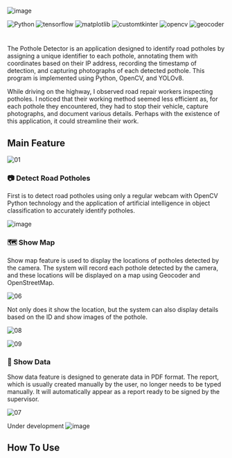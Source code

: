![image](https://github.com/user-attachments/assets/04836622-94b3-4d73-ad3c-c83462d5f897)

![Python](https://img.shields.io/badge/powered%20by-Python%203.11-yellow)
![tensorflow](https://img.shields.io/badge/powered%20by-torch%202.0.1-orange)
![matplotlib](https://img.shields.io/badge/powered%20by-matplotlib%203.7.2-violet)
![customtkinter](https://img.shields.io/badge/powered%20by-customtkinter%205.2.0-lightblue)
![opencv](https://img.shields.io/badge/powered%20by-opencv_python%204.8.0.76-lightgreen)
![geocoder](https://img.shields.io/badge/powered%20by-geocoder%201.38.1-lightpink)
#

The Pothole Detector is an application designed to identify road potholes by assigning a unique identifier to each pothole, annotating them with coordinates based on their IP address, recording the timestamp of detection, and capturing photographs of each detected pothole. This program is implemented using Python, OpenCV, and YOLOv8.

While driving on the highway, I observed road repair workers inspecting potholes. I noticed that their working method seemed less efficient as, for each pothole they encountered, they had to stop their vehicle, capture photographs, and document various details. Perhaps with the existence of this application, it could streamline their work.

## Main Feature 
![01](https://github.com/user-attachments/assets/e81bc3d8-d375-446b-9970-dca47c801314)

### 📷 Detect Road Potholes
First is to detect road potholes using only a regular webcam with OpenCV Python technology and the application of artificial intelligence in object classification to accurately identify potholes.

![image](https://github.com/user-attachments/assets/a0b8ea28-895a-47f1-a054-bd851b6d81b1)


### 🗺️ Show Map
Show map feature is used to display the locations of potholes detected by the camera. The system will record each pothole detected by the camera, and these locations will be displayed on a map using Geocoder and OpenStreetMap.

![06](https://github.com/user-attachments/assets/3f89c11e-d191-4e5a-aa8f-7418f68b29a3)

Not only does it show the location, but the system can also display details based on the ID and show images of the pothole.

![08](https://github.com/user-attachments/assets/8d31ce3c-0bd5-4137-928a-6028d36d09ff) 

![09](https://github.com/user-attachments/assets/46147b42-4b72-4340-bc37-0abe740b27da)


### 📃 Show Data
Show data feature is designed to generate data in PDF format. The report, which is usually created manually by the user, no longer needs to be typed manually. It will automatically appear as a report ready to be signed by the supervisor.

![07](https://github.com/user-attachments/assets/0085ce49-21e7-40f3-b5a6-856a72bee3ae)

Under development
![image](https://github.com/user-attachments/assets/a8ed466c-467f-47e6-813d-986a13a63ef1)

## How To Use 



